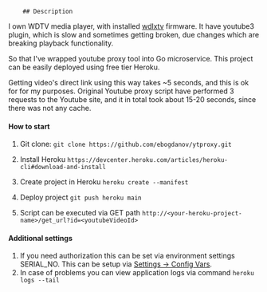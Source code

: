         ## Description

I own WDTV media player, with installed [wdlxtv](http://forum.wdlxtv.com) firmware.
It have youtube3 plugin, which is slow and sometimes getting broken, due changes which are breaking playback functionality.

So that I've wrapped youtube proxy tool into Go microservice. This project can be easily deployed using free tier Heroku.

Getting video's direct link using this way takes ~5 seconds, and this is ok for for my purposes.
Original Youtube proxy script have performed 3 requests to the Youtube site, and it in total took about 15-20 seconds, since there was not any cache.

#### How to start
1. Git clone: `git clone https://github.com/ebogdanov/ytproxy.git`

2. Install Heroku
`https://devcenter.heroku.com/articles/heroku-cli#download-and-install`

3. Create project in Heroku
`heroku create --manifest`

4. Deploy project
`git push heroku main`

5. Script can be executed via GET path
`http://<your-heroku-project-name>/get_url?id=<youtubeVideoId>`

#### Additional settings
1. If you need authorization this can be set via environment settings SERIAL_NO. This can be setup via [Settings -> Config Vars](https://dashboard.heroku.com/apps/).
2. In case of problems you can view application logs via command `heroku logs --tail`

